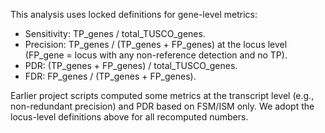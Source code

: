This analysis uses locked definitions for gene-level metrics:
- Sensitivity: TP_genes / total_TUSCO_genes.
- Precision: TP_genes / (TP_genes + FP_genes) at the locus level (FP_gene = locus with any non-reference detection and no TP).
- PDR: (TP_genes + FP_genes) / total_TUSCO_genes.
- FDR: FP_genes / (TP_genes + FP_genes).

Earlier project scripts computed some metrics at the transcript level (e.g., non-redundant precision) and PDR based on FSM/ISM only. We adopt the locus-level definitions above for all recomputed numbers.
